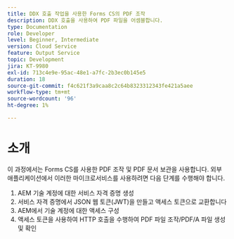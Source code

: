 ```yaml
---
title: DDX 호출 작업을 사용한 Forms CS의 PDF 조작
description: DDX 호출을 사용하여 PDF 파일을 어셈블합니다.
type: Documentation
role: Developer
level: Beginner, Intermediate
version: Cloud Service
feature: Output Service
topic: Development
jira: KT-9980
exl-id: 713c4e9e-95ac-48e1-a7fc-2b3ec0b145e5
duration: 18
source-git-commit: f4c621f3a9caa8c2c64b8323312343fe421a5aee
workflow-type: tm+mt
source-wordcount: '96'
ht-degree: 1%

---
```


# 소개

이 과정에서는 Forms CS를 사용한 PDF 조작 및 PDF 문서 보관을 사용합니다. 외부 애플리케이션에서 이러한 마이크로서비스를 사용하려면 다음 단계를 수행해야 합니다.

1. AEM 기술 계정에 대한 서비스 자격 증명 생성
1. 서비스 자격 증명에서 JSON 웹 토큰(JWT)을 만들고 액세스 토큰으로 교환합니다
1. AEM에서 기술 계정에 대한 액세스 구성
1. 액세스 토큰을 사용하여 HTTP 호출을 수행하여 PDF 파일 조작/PDF/A 파일 생성 및 확인

